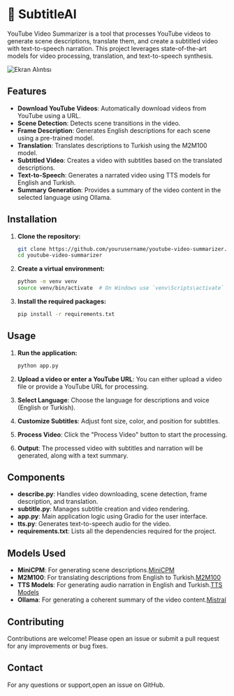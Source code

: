 # 🎥 SubtitleAI
YouTube Video Summarizer is a tool that processes YouTube videos to generate scene descriptions, translate them, and create a subtitled video with text-to-speech narration. This project leverages state-of-the-art models for video processing, translation, and text-to-speech synthesis.

![Ekran Alıntısı](https://github.com/user-attachments/assets/7dd585a7-809e-4dd4-8cf7-fa112f75041b)




## Features

- **Download YouTube Videos**: Automatically download videos from YouTube using a URL.
- **Scene Detection**: Detects scene transitions in the video.
- **Frame Description**: Generates English descriptions for each scene using a pre-trained model.
- **Translation**: Translates descriptions to Turkish using the M2M100 model.
- **Subtitled Video**: Creates a video with subtitles based on the translated descriptions.
- **Text-to-Speech**: Generates a narrated video using TTS models for English and Turkish.
- **Summary Generation**: Provides a summary of the video content in the selected language using Ollama.

## Installation

1. **Clone the repository:**
   ```bash
   git clone https://github.com/yourusername/youtube-video-summarizer.git
   cd youtube-video-summarizer
   ```

2. **Create a virtual environment:**
   ```bash
   python -m venv venv
   source venv/bin/activate  # On Windows use `venv\Scripts\activate`
   ```

3. **Install the required packages:**
   ```bash
   pip install -r requirements.txt
   ```

## Usage

1. **Run the application:**
   ```bash
   python app.py
   ```

2. **Upload a video or enter a YouTube URL**: You can either upload a video file or provide a YouTube URL for processing.

3. **Select Language**: Choose the language for descriptions and voice (English or Turkish).

4. **Customize Subtitles**: Adjust font size, color, and position for subtitles.

5. **Process Video**: Click the "Process Video" button to start the processing.

6. **Output**: The processed video with subtitles and narration will be generated, along with a text summary.

## Components

- **describe.py**: Handles video downloading, scene detection, frame description, and translation.
- **subtitle.py**: Manages subtitle creation and video rendering.
- **app.py**: Main application logic using Gradio for the user interface.
- **tts.py**: Generates text-to-speech audio for the video.
- **requirements.txt**: Lists all the dependencies required for the project.

## Models Used

- **MiniCPM**: For generating scene descriptions.[MiniCPM](https://huggingface.co/openbmb/MiniCPM-o-2_6)
- **M2M100**: For translating descriptions from English to Turkish.[M2M100](https://huggingface.co/facebook/m2m100_418M)
- **TTS Models**: For generating audio narration in English and Turkish.[TTS Models](https://huggingface.co/soohyunn/glow-tts)
- **Ollama**: For generating a coherent summary of the video content.[Mistral](https://ollama.com/library/mistral)


## Contributing

Contributions are welcome! Please open an issue or submit a pull request for any improvements or bug fixes.

## Contact

For any questions or support,open an issue on GitHub.
